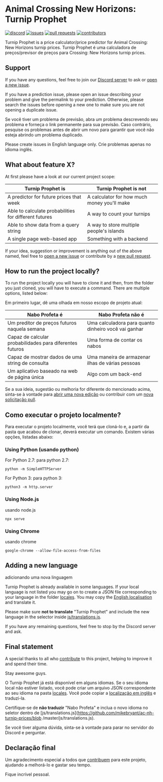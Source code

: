 # Animal Crossing New Horizons: Turnip Prophet
[![discord](https://img.shields.io/badge/discord-join-7289DA.svg?logo=discord&longCache=true&style=for-the-badge)](https://discord.gg/bRh74X8)
[![issues](https://img.shields.io/github/issues/mikebryant/ac-nh-turnip-prices?style=for-the-badge)](https://github.com/mikebryant/ac-nh-turnip-prices/issues)
[![pull requests](https://img.shields.io/github/issues-pr/mikebryant/ac-nh-turnip-prices?style=for-the-badge)](https://github.com/mikebryant/ac-nh-turnip-prices/pulls)
[![contributors](https://img.shields.io/github/contributors/mikebryant/ac-nh-turnip-prices?style=for-the-badge)](https://github.com/mikebryant/ac-nh-turnip-prices/graphs/contributors)

Turnip Prophet is a price calculator/price predictor for Animal Crossing: New Horizons turnip prices.
Turnip Prophet é uma calculadora de preços/previsor de preços para Crossing: New Horizons turnip prices.
## Support

If you have any questions, feel free to join our [Discord server](https://discord.gg/bRh74X8) to ask or [open a new issue](https://github.com/mikebryant/ac-nh-turnip-prices/issues).

If you have a prediction issue, please open an issue describing your problem and give the permalink to your prediction. Otherwise, please search the issues before opening a new one to make sure you are not opening a duplicate issue.

Se você tiver um problema de previsão, abra um problema descrevendo seu problema e forneça o link permanente para sua previsão. Caso contrário, pesquise os problemas antes de abrir um novo para garantir que você não esteja abrindo um problema duplicado.

Please create issues in English language only.
Crie problemas apenas no idioma inglês.

## What about feature X?

At first please have a look at our current project scope:

| Turnip Prophet is | Turnip Prophet is not |
|----|----|
| A predictor for future prices that week | A calculator for how much money you'll make |
| Able to calculate probabilities for different futures | A way to count your turnips |
| Able to show data from a query string | A way to store multiple people's islands |
| A single page web-based app | Something with a backend |

If your idea, suggestion or improvement is anything out of the above named, feel free to [open a new issue](https://github.com/mikebryant/ac-nh-turnip-prices/issues) or contribute by a [new pull request](https://github.com/mikebryant/ac-nh-turnip-prices/pulls).

## How to run the project locally?

To run the project locally you will have to clone it and then, from the folder you just cloned, you will have to execute a command. There are multiple options, listed below:

Em primeiro lugar, dê uma olhada em nosso escopo de projeto atual:

| Nabo Profeta é | Nabo Profeta não é |
|----|----|
| Um preditor de preços futuros naquela semana | Uma calculadora para quanto dinheiro você vai ganhar |
| Capaz de calcular probabilidades para diferentes futuros | Uma forma de contar os nabos |
| Capaz de mostrar dados de uma string de consulta | Uma maneira de armazenar ilhas de várias pessoas |
| Um aplicativo baseado na web de página única | Algo com um back-end |

Se a sua ideia, sugestão ou melhoria for diferente do mencionado acima, sinta-se à vontade para [abrir uma nova edição](https://github.com/mikebryant/ac-nh-turnip-prices/issues) ou contribuir com um [ nova solicitação pull](https://github.com/mikebryant/ac-nh-turnip-prices/pulls).

## Como executar o projeto localmente?

Para executar o projeto localmente, você terá que cloná-lo e, a partir da pasta que acabou de clonar, deverá executar um comando. Existem várias opções, listadas abaixo:

### Using Python (usando python)

For Python 2.7: 
para python 2.7:

```python -m SimpleHTTPServer```

For Python 3:
para python 3:

```python3 -m http.server```

### Using Node.js
usando node.js

```npx serve```

### Using Chrome
usando chrome

```google-chrome --allow-file-access-from-files```


## Adding a new language
adicionando uma nova linguagem

Turnip Prophet is already available in some languages. If your local language is not listed you may go on to create a JSON file corresponding to your language in the folder [locales](https://github.com/mikebryant/ac-nh-turnip-prices/tree/master/locales). You may copy the [English localisation](https://github.com/mikebryant/ac-nh-turnip-prices/blob/master/locales/en.json) and translate it. 

Please make sure **not to translate** "Turnip Prophet" and include the new language in the selector inside [js/translations.js](https://github.com/mikebryant/ac-nh-turnip-prices/blob/master/js/translations.js).

If you have any remaining questions, feel free to stop by the Discord server and ask. 


## Final statement

A special thanks to all who [contribute](https://github.com/mikebryant/ac-nh-turnip-prices/graphs/contributors) to this project, helping to improve it and spend their time.

Stay awesome guys.

O Turnip Prophet já está disponível em alguns idiomas. Se o seu idioma local não estiver listado, você pode criar um arquivo JSON correspondente ao seu idioma na pasta [locales](https://github.com/mikebryant/ac-nh-turnip-prices/tree/master/locales ). Você pode copiar a [localização em inglês](https://github.com/mikebryant/ac-nh-turnip-prices/blob/master/locales/en.json) e traduzi-la.

Certifique-se de **não traduzir** "Nabo Profeta" e inclua o novo idioma no seletor dentro de [js/translations.js](https://github.com/mikebryant/ac-nh-turnip-prices/blob /master/js/translations.js).

Se você tiver alguma dúvida, sinta-se à vontade para parar no servidor do Discord e perguntar.


## Declaração final

Um agradecimento especial a todos que [contribuem](https://github.com/mikebryant/ac-nh-turnip-prices/graphs/contributors) para este projeto, ajudando a melhorá-lo e gastar seu tempo.

Fique incrível pessoal.
